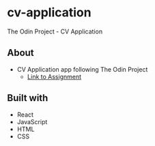 # cv-application

The Odin Project - CV Application

## About

- CV Application app following The Odin Project
  - [Link to Assignment](https://www.theodinproject.com/lessons/node-path-javascript-cv-application)

## Built with

- React
- JavaScript
- HTML
- CSS
